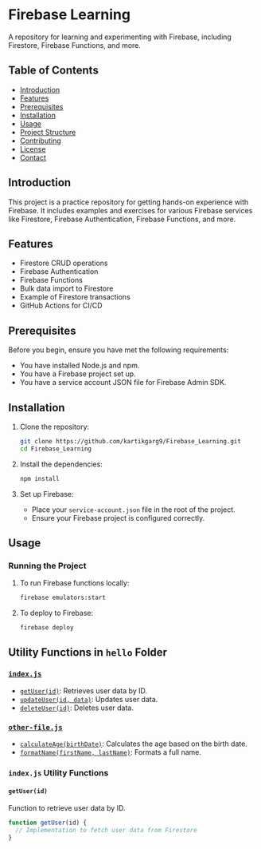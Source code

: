 # Firebase Learning

A repository for learning and experimenting with Firebase, including Firestore, Firebase Functions, and more.

## Table of Contents

- [Introduction](#introduction)
- [Features](#features)
- [Prerequisites](#prerequisites)
- [Installation](#installation)
- [Usage](#usage)
- [Project Structure](#project-structure)
- [Contributing](#contributing)
- [License](#license)
- [Contact](#contact)

## Introduction

This project is a practice repository for getting hands-on experience with Firebase. It includes examples and exercises for various Firebase services like Firestore, Firebase Authentication, Firebase Functions, and more.

## Features

- Firestore CRUD operations
- Firebase Authentication
- Firebase Functions
- Bulk data import to Firestore
- Example of Firestore transactions
- GitHub Actions for CI/CD

## Prerequisites

Before you begin, ensure you have met the following requirements:

- You have installed Node.js and npm.
- You have a Firebase project set up.
- You have a service account JSON file for Firebase Admin SDK.

## Installation

1. Clone the repository:

   ```sh
   git clone https://github.com/kartikgarg9/Firebase_Learning.git
   cd Firebase_Learning
   ```

2. Install the dependencies:

   ```sh
   npm install
   ```

3. Set up Firebase:
   - Place your `service-account.json` file in the root of the project.
   - Ensure your Firebase project is configured correctly.

## Usage

### Running the Project

1. To run Firebase functions locally:

   ```sh
   firebase emulators:start
   ```

2. To deploy to Firebase:
   ```sh
   firebase deploy
   ```
## Utility Functions in `hello` Folder

### [`index.js`](https://github.com/kartikgarg9/Firebase__Learning/blob/main/hello/index.js)

- [`getUser(id)`](#getuser): Retrieves user data by ID.
- [`updateUser(id, data)`](#updateuser): Updates user data.
- [`deleteUser(id)`](#deleteuser): Deletes user data.

### [`other-file.js`](https://github.com/kartikgarg9/Firebase__Learning/blob/main/hello/other-file.js)

- [`calculateAge(birthDate)`](#calculateage): Calculates the age based on the birth date.
- [`formatName(firstName, lastName)`](#formatname): Formats a full name.

### `index.js` Utility Functions

#### `getUser(id)`

Function to retrieve user data by ID.

```javascript
function getUser(id) {
  // Implementation to fetch user data from Firestore
}

  ```

